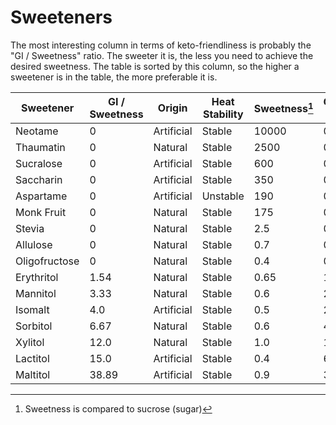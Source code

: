 # Sweeteners

The most interesting column in terms of keto-friendliness is probably the "GI / Sweetness" ratio. The sweeter it is, the less you need to achieve the desired sweetness. The table is sorted by this column, so the higher a sweetener is in the table, the more preferable it is.

| Sweetener     | GI / Sweetness| Origin     | Heat Stability| Sweetness[^1] | Glycemic Index   |
|---------------|---------------|------------|---------------|---------------|------------------|
| Neotame       | 0             | Artificial | Stable        | 10000         | 0                |
| Thaumatin     | 0             | Natural    | Stable        | 2500          | 0                |
| Sucralose     | 0             | Artificial | Stable        | 600           | 0                |
| Saccharin     | 0             | Artificial | Stable        | 350           | 0                |
| Aspartame     | 0             | Artificial | Unstable      | 190           | 0                |
| Monk Fruit    | 0             | Natural    | Stable        | 175           | 0                |
| Stevia        | 0             | Natural    | Stable        | 2.5           | 0                |
| Allulose      | 0             | Natural    | Stable        | 0.7           | 0                |
| Oligofructose | 0             | Natural    | Stable        | 0.4           | 0                |
| Erythritol    | 1.54          | Natural    | Stable        | 0.65          | 1                |
| Mannitol      | 3.33          | Natural    | Stable        | 0.6           | 2                |
| Isomalt       | 4.0           | Artificial | Stable        | 0.5           | 2                |
| Sorbitol      | 6.67          | Natural    | Stable        | 0.6           | 4                |
| Xylitol       | 12.0          | Natural    | Stable        | 1.0           | 12               |
| Lactitol      | 15.0          | Artificial | Stable        | 0.4           | 6                |
| Maltitol      | 38.89         | Artificial | Stable        | 0.9           | 35               |

[^1]: Sweetness is compared to sucrose (sugar)
